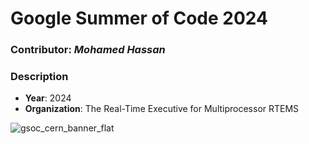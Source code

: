 # Google Summer of Code 2024

### Contributor: *Mohamed Hassan*
### Description 
- **Year**: 2024
- **Organization**: The Real-Time Executive for Multiprocessor RTEMS

![gsoc_cern_banner_flat](https://github.com/Hamzyyy/hamzy.github.io/assets/48621542/7f46ce62-caab-418f-8b18-88c380864f61)
